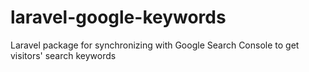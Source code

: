 # laravel-google-keywords
Laravel package for synchronizing with Google Search Console to get visitors' search keywords

